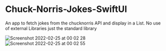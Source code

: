 # Chuck-Norris-Jokes-SwiftUI
An app  to fetch jokes from the chucknorris API and display in a List.
No use of external Libraries just the standard library

![Screenshot 2022-02-25 at 00 02 28](https://user-images.githubusercontent.com/17760799/155607147-544dbc46-02f2-4e9c-b344-1d5f3a043d78.png)
![Screenshot 2022-02-25 at 00 02 55](https://user-images.githubusercontent.com/17760799/155607197-4b4a46a5-f620-4d3d-9169-7a62ea829a49.png)

